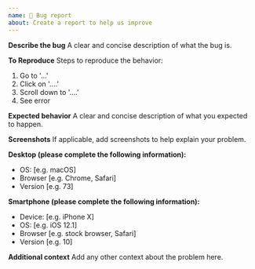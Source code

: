 ```yaml
---
name: 🐛 Bug report
about: Create a report to help us improve
---
```


**Describe the bug**
A clear and concise description of what the bug is.

**To Reproduce**
Steps to reproduce the behavior:

1. Go to '...'
2. Click on '....'
3. Scroll down to '....'
4. See error

**Expected behavior**
A clear and concise description of what you expected to happen.

**Screenshots**
If applicable, add screenshots to help explain your problem.

**Desktop (please complete the following information):**

- OS: [e.g. macOS]
- Browser [e.g. Chrome, Safari]
- Version [e.g. 73]

**Smartphone (please complete the following information):**

- Device: [e.g. iPhone X]
- OS: [e.g. iOS 12.1]
- Browser [e.g. stock browser, Safari]
- Version [e.g. 10]

**Additional context**
Add any other context about the problem here.
